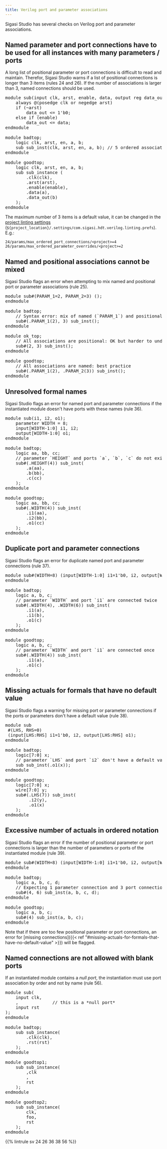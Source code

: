 ```yaml
---
title: Verilog port and parameter associations
---
```


Sigasi Studio has several checks on Verilog port and parameter associations.

## Named parameter and port connections have to be used for all instances with many parameters / ports

A long list of positional parameter or port connections is difficult to read and maintain. Therefor, Sigasi Studio warns if a
list of positional connections is longer than 3 items (rules 24 and 26). If the number of associations is larger than 3, named connections should be used.

<pre>module sub(input clk, arst, enable, data, output reg data_out);
    always @(posedge clk or negedge arst)
    if (~arst)
        data_out <= 1'b0;
    else if (enable)
        data_out <= data;
endmodule

module badtop;
    logic clk, arst, en, a, b;
    sub sub_inst(<span class="warning">clk, arst, en, a, b</span>); // 5 ordered associations: difficult to read and maintain
endmodule

module goodtop;
    logic clk, arst, en, a, b;
    sub sub_instance (
        <span class="goodcode">.clk(clk)</span>,
        <span class="goodcode">.arst(arst)</span>,
        <span class="goodcode">.enable(enable)</span>,
        <span class="goodcode">.data(a)</span>,
        <span class="goodcode">.data_out(b)</span>
    );
endmodule</pre>

The maximum number of 3 items is a default value, it can be changed in the
[project linting settings](/manual/linting/#project-specific-linting-settings) (`${project_location}/.settings/com.sigasi.hdt.verilog.linting.prefs`). E.g.:

```
24/params/max_ordered_port_connections/<project>=4
26/params/max_ordered_parameter_overrides/<project>=2
```

## Named and positional associations cannot be mixed

Sigasi Studio flags an error when attempting to mix named and positional port or parameter associations (rule 25).

<pre>module sub#(PARAM_1=2, PARAM_2=3) ();
endmodule

module badtop;
    // Syntax error: mix of named (`PARAM_1`) and positional (`3`) association
    sub#(<span class="error">.PARAM_1(2), 3</span>) sub_inst();
endmodule

module ok_top;
    // All associations are positional: OK but harder to understand and maintain
    sub#(<span class="warning">2, 3</span>) sub_inst();
endmodule

module goodtop;
    // All associations are named: best practice
    sub#(<span class="goodcode">.PARAM_1(2), .PARAM_2(3)</span>) sub_inst();
endmodule</pre>

## Unresolved formal names

Sigasi Studio flags an error for named port and parameter connections if the instantiated module doesn't have ports with these names (rule 36).

<pre>module sub(i1, i2, o1);
    parameter WIDTH = 8;
    input[WIDTH-1:0] i1, i2;
    output[WIDTH-1:0] o1;
endmodule

module badtop;
    logic aa, bb, cc;
    // parameter `HEIGHT` and ports `a`, `b`, `c` do not exists in module `sub`
    sub#(.<span class="error">HEIGHT</span>(4)) sub_inst(
        .<span class="error">a</span>(aa),
        .<span class="error">b</span>(bb),
        .<span class="error">c</span>(cc)
    );
endmodule

module goodtop;
    logic aa, bb, cc;
    sub#(.<span class="goodcode">WIDTH</span>(4)) sub_inst(
        .<span class="goodcode">i1</span>(aa),
        .<span class="goodcode">i2</span>(bb),
        .<span class="goodcode">o1</span>(cc)
    );
endmodule</pre>

## Duplicate port and parameter connections

Sigasi Studio flags an error for duplicate named port and parameter connections (rule 37).

<pre>module sub#(WIDTH=8) (input[WIDTH-1:0] i1=1'b0, i2, output[WIDTH-1:0] o1);
endmodule

module badtop;
    logic a, b, c;
    // parameter `WIDTH` and port `i1` are connected twice
    sub#(.<span class="error">WIDTH</span>(4), .<span class="error">WIDTH</span>(6)) sub_inst(
        .<span class="error">i1</span>(a),
        .<span class="error">i1</span>(b),
        .o1(c)
    );
endmodule

module goodtop;
    logic a, b, c;
    // parameter `WIDTH` and port `i1` are connected once
    sub#(<span class="goodcode">.WIDTH(4)</span>) sub_inst(
        <span class="goodcode">.i1(a)</span>,
        .o1(c)
    );
endmodule</pre>

## Missing actuals for formals that have no default value

Sigasi Studio flags a warning for missing port or parameter connections if the ports or parameters don't have a default value (rule 38).

<pre>module sub
 #(LHS, RHS=0)
 (input[LHS:RHS] i1=1'b0, i2, output[LHS:RHS] o1);
endmodule

module badtop;
    logic[7:0] x;
    // parameter `LHS` and port `i2` don't have a default value so they must be connected
    sub <span class="error">sub_inst(.o1(x))</span>;
endmodule

module goodtop;
    logic[7:0] x;
    wire[7:0] y;
    sub#(<span class="goodcode">.LHS(7)</span>) sub_inst(
         <span class="goodcode">.i2(y)</span>,
         <span class="goodcode">.o1(x)</span>
    );
endmodule</pre>

## Excessive number of actuals in ordered notation

Sigasi Studio flags an error if the number of positional parameter or port connections is larger than the number of parameters or ports of the instantiated module (rule 39).

<pre>module sub#(WIDTH=8) (input[WIDTH-1:0] i1=1'b0, i2, output[WIDTH-1:0] o1);
endmodule

module badtop;
    logic a, b, c, d;
    // Expecting 1 parameter connection and 3 port connections instead of 2 and 4
    sub#(4<span class="error">, 6</span>) sub_inst(a, b, c<span class="error">, d</span>);
endmodule

module goodtop;
    logic a, b, c;
    sub#(<span class="goodcode">4</span>) sub_inst(<span class="goodcode">a, b, c</span>);
endmodule</pre>

Note that if there are too few positional parameter or port connections, an error for [missing connections]({{< ref "#missing-actuals-for-formals-that-have-no-default-value" >}}) will be flagged.

## Named connections are not allowed with blank ports

If an instantiated module contains a *null port*, the instantiation must use port association by order and not by name (rule 56).

<pre>module sub(
	input clk,
	,             // this is a *null port*
	input rst
);
endmodule

module badtop;
    sub sub_instance(
        <span class="error">.clk(clk)</span>,
        <span class="error">.rst(rst)</span>
    );
endmodule

module goodtop1;
    sub sub_instance(
        <span class="goodcode">,clk</span>
        <span class="goodcode">,</span>
        <span class="goodcode">rst</span>
    );
endmodule

module goodtop2;
    sub sub_instance(
        <span class="goodcode">clk,</span>
        <span class="goodcode">foo,</span>
        <span class="goodcode">rst</span>
    );
endmodule</pre>


{{% lintrule sv 24 26 36 38 56 %}}
